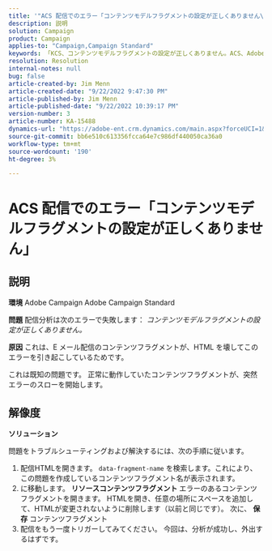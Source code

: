 ```yaml
---
title: '"ACS 配信でのエラー「コンテンツモデルフラグメントの設定が正しくありません\」"'
description: 説明
solution: Campaign
product: Campaign
applies-to: "Campaign,Campaign Standard"
keywords: 「KCS、コンテンツモデルフラグメントの設定が正しくありません。ACS、Adobe Campaign Standard、Adobe Campaign、HTML、配信、data-fragment-name、エラー
resolution: Resolution
internal-notes: null
bug: false
article-created-by: Jim Menn
article-created-date: "9/22/2022 9:47:30 PM"
article-published-by: Jim Menn
article-published-date: "9/22/2022 10:39:17 PM"
version-number: 3
article-number: KA-15488
dynamics-url: "https://adobe-ent.crm.dynamics.com/main.aspx?forceUCI=1&pagetype=entityrecord&etn=knowledgearticle&id=30fc9223-c03a-ed11-9db1-0022480866ad"
source-git-commit: bb6e510c613356fcca64e7c986df440050ca36a0
workflow-type: tm+mt
source-wordcount: '190'
ht-degree: 3%

---
```


# ACS 配信でのエラー「コンテンツモデルフラグメントの設定が正しくありません」

## 説明


<b>環境</b>
Adobe Campaign Adobe Campaign Standard

<b>問題</b>
配信分析は次のエラーで失敗します： *コンテンツモデルフラグメントの設定が正しくありません。*

<b>原因</b>
これは、E メール配信のコンテンツフラグメントが、HTML を壊してこのエラーを引き起こしているためです。

これは既知の問題です。 正常に動作していたコンテンツフラグメントが、突然エラーのスローを開始します。


## 解像度


<b>ソリューション</b>

問題をトラブルシューティングおよび解決するには、次の手順に従います。

1. 配信HTMLを開きます。 `data-fragment-name` を検索します。これにより、この問題を作成しているコンテンツフラグメント名が表示されます。
2. に移動します。 <b>リソース</b><b>コンテンツフラグメント</b> エラーのあるコンテンツフラグメントを開きます。 HTMLを開き、任意の場所にスペースを追加して、HTMLが変更されないように削除します（以前と同じです）。 次に、 <b>保存</b> コンテンツフラグメント
3. 配信をもう一度トリガーしてみてください。 今回は、分析が成功し、外出するはずです。

